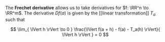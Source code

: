 The **Frechet derivative** allows us to take derivatives for $f: \RR^n \to \RR^m$. The derivative $D f(a)$ is given by the [[linear transformation]] $T_a$ such that

$$
\lim_{ \lVert h \rVert \to 0 } \frac{\lVert f(a + h) - f(a) - T_a(h) \rVert}{ \lVert h \rVert } = 0
$$